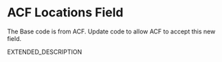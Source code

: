 # ACF Locations Field

The Base code is from ACF.  Update code to allow ACF to accept this new field.

EXTENDED_DESCRIPTION
